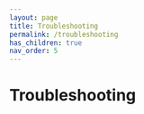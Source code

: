 ```yaml
---
layout: page
title: Troubleshooting
permalink: /troubleshooting
has_children: true
nav_order: 5
---
```


# Troubleshooting
